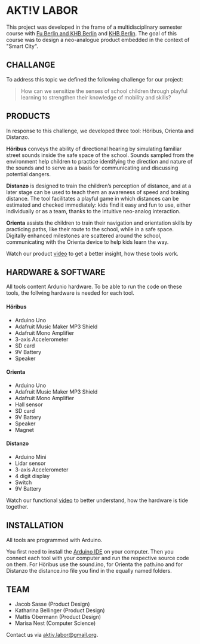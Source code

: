 # AKT!V LABOR

This project was developed in the frame of a multidisciplinary semester course with [Fu Berlin and KHB Berlin](https://www.fu-berlin.de) and [KHB Berlin](https://www.kh-berlin.de). The goal of this course was to design a neo-analogue product embedded in the context of "Smart City".

## CHALLANGE

To address this topic we defined the following challenge for our project:

> How can we sensitize the senses of school children through playful learning to strengthen their knowledge of mobility and skills?

## PRODUCTS

In response to this challenge, we developed three tool: Höribus, Orienta and Distanzo.

**Höribus** conveys the ability of directional hearing by simulating familiar street sounds inside the safe space of the school. Sounds sampled from the environment help children to practice identifying the direction and nature of the sounds and to serve as a basis for communicating and discussing potential dangers.

**Distanzo** is designed to train the children’s perception of distance, and at a later stage can be used to teach them an awareness of speed and braking distance. The tool facilitates a playful game in which distances can be estimated and checked immediately: kids find it easy and fun to use, either individually or as a team, thanks to the intuitive neo-analog interaction. 

**Orienta** assists the children to train their navigation and orientation skills by practicing paths, like their route to the school, while in a safe space. Digitally enhanced milestones are scattered around the school, communicating with the Orienta device to help kids learn the way.

Watch our product [video]() to get a better insight, how these tools work.

## HARDWARE & SOFTWARE

All tools content Ardunio hardware. To be able to run the code on these tools, the follwing hardware is needed for each tool.

#### Höribus

* Arduino Uno
* Adafruit Music Maker MP3 Shield
* Adafruit Mono Amplifier
* 3-axis Accelerometer
* SD card
* 9V Battery
* Speaker

#### Orienta

* Arduino Uno
* Adafruit Music Maker MP3 Shield
* Adafruit Mono Amplifier
* Hall sensor
* SD card
* 9V Battery
* Speaker
* Magnet

#### Distanzo

* Arduino Mini
* Lidar sensor
* 3-axis Accelerometer
* 4 digit display
* Switch
* 9V Battery

Watch our functional [video](https://vimeo.com/392459920) to better understand, how the hardware is tide together.

## INSTALLATION

All tools are programmed with Arduino. 

You first need to install the [Arduino IDE](https://www.arduino.cc/en/Main/Software) on your computer. Then you connect each tool with your computer and run the respective source code on them. For Höribus use the sound.ino, for Orienta the path.ino and for Distanzo the distance.ino file you find in the equally named folders.

## TEAM 

* Jacob Sasse (Product Design)
* Katharina Bellinger (Product Design)
* Mattis Obermann (Product Design)
* Marisa Nest (Computer Science)

Contact us via aktiv.labor@gmail.org.
